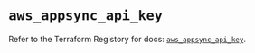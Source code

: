 # `aws_appsync_api_key`

Refer to the Terraform Registory for docs: [`aws_appsync_api_key`](https://registry.terraform.io/providers/hashicorp/aws/5.20.0/docs/resources/appsync_api_key).
